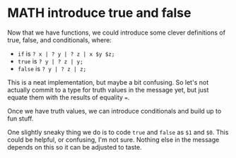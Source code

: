# MATH introduce true and false

Now that we have functions, we could introduce some clever definitions of true, false,
and conditionals, where:

 * `if` is `? x | ? y | ? z | x $y $z;`
 * `true` is `? y | ? z | y;`
 * `false` is `? y | ? z | z;`
 
This is a neat implementation, but maybe a bit confusing.  So let's
not actually commit to a type for truth values in the message yet,
but just equate them with the results of equality `=`.

Once we have truth values, we can introduce conditionals and build up to fun stuff.

One slightly sneaky thing we do is to code `true` and `false` as `$1`
and `$0`.  This could be helpful, or confusing, I'm not sure.  Nothing
else in the message depends on this so it can be adjusted to taste.
